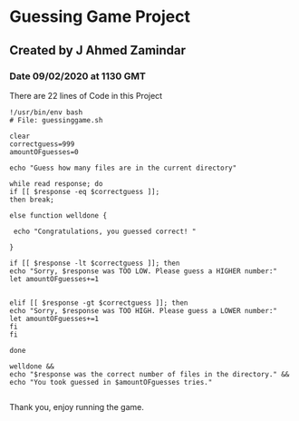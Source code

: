 # Guessing Game Project

## Created by J Ahmed Zamindar
### Date 09/02/2020 at 1130 GMT

There are 22 lines of Code in this Project


```
!/usr/bin/env bash
# File: guessinggame.sh

clear
correctguess=999
amountOFguesses=0

echo "Guess how many files are in the current directory"

while read response; do
if [[ $response -eq $correctguess ]]; 
then break; 

else function welldone {

 echo "Congratulations, you guessed correct! "

}

if [[ $response -lt $correctguess ]]; then 
echo "Sorry, $response was TOO LOW. Please guess a HIGHER number:"
let amountOFguesses+=1


elif [[ $response -gt $correctguess ]]; then
echo "Sorry, $response was TOO HIGH. Please guess a LOWER number:"
let amountOFguesses+=1
fi 
fi

done

welldone && 
echo "$response was the correct number of files in the directory." &&
echo "You took guessed in $amountOFguesses tries."


```

Thank you, enjoy running the game.
